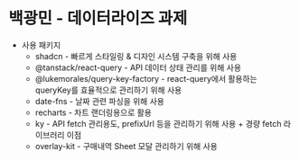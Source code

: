 # 백광민 - 데이터라이즈 과제

- 사용 패키지
  - shadcn - 빠르게 스타일링 & 디자인 시스템 구축을 위해 사용
  - @tanstack/react-query - API 데이터 상태 관리를 위해 사용
  - @lukemorales/query-key-factory - react-query에서 활용하는 queryKey를 효율적으로 관리하기 위해 사용
  - date-fns - 날짜 관련 파싱을 위해 사용
  - recharts - 차트 랜더링용으로 활용
  - ky - API fetch 관리용도, prefixUrl 등을 관리하기 위해 사용 + 경량 fetch 라이브러리 이점
  - overlay-kit - 구매내역 Sheet 모달 관리하기 위해 사용
